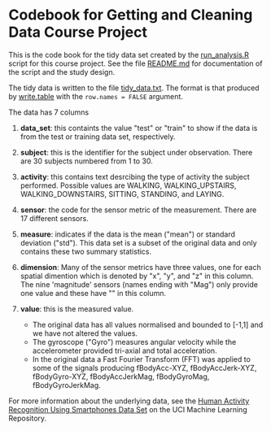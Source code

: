 # Codebook for Getting and Cleaning Data Course Project

This is the code book for the tidy data set created by the [run_analysis.R](run_analysis.R) script for this course project. See the file [README.md](README.md) for documentation of the script and the study design.

The tidy data is written to the file [tidy_data.txt](tidy_data.txt). The format is that produced by [write.table](https://www.rdocumentation.org/packages/utils/versions/3.6.1/topics/write.table) with the `row.names = FALSE` argument.

The data has 7 columns

1.  **data_set**: this containts the value "test" or "train" to show if the data is from the test or training data set, respectively.

2.  **subject**: this is the identifier for the subject under observation. There are 30 subjects numbered from 1 to 30.

3.  **activity**: this contains text desrcibing the type of activity the subject performed. Possible values are WALKING, WALKING_UPSTAIRS, WALKING_DOWNSTAIRS, SITTING,  STANDING, and LAYING.

4.  **sensor**: the code for the sensor metric of the measurement. There are 17 different sensors.

5.  **measure**: indicates if the data is the mean ("mean") or standard deviation ("std"). This data set is a subset of the original data and only contains these two summary statistics.

6.  **dimension**: Many of the sensor metrics have three values, one for each spatial dimention which is denoted by "x", "y", and "z" in this column. The nine 'magnitude' sensors (names ending with "Mag") only provide one value and these have "" in this column.

7.  **value**: this is the measured value.

    * The original data has all values normalised and bounded to [-1,1] and we have not altered the values.
    * The gyroscope ("Gyro") measures angular velocity while the accelerometer provided tri-axial and total acceleration. 
    * In the original data a Fast Fourier Transform (FFT) was applied to some of the signals producing fBodyAcc-XYZ, fBodyAccJerk-XYZ, fBodyGyro-XYZ, fBodyAccJerkMag, fBodyGyroMag, fBodyGyroJerkMag.


For more information about the underlying data, see the [Human Activity Recognition Using Smartphones Data Set](http://archive.ics.uci.edu/ml/datasets/Human+Activity+Recognition+Using+Smartphones) on the UCI Machine Learning Repository.



